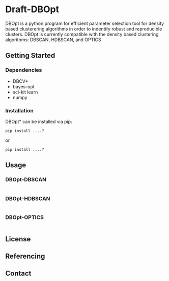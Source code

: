 # Draft-DBOpt

DBOpt is a python program for efficient parameter selection tool for density based clusterering algorithms in order to indentify robust and reproducible clusters. DBOpt is currently compatible with the density based clustering algorithms: DBSCAN, HDBSCAN, and OPTICS

## Getting Started
### Dependencies
- DBCV*
- bayes-opt
- sci-kit learn
- numpy
### Installation
DBOpt* can be installed via pip:
```
pip install ....?
```
or
```
pip install ....?
```

## Usage
### DBOpt-DBSCAN 
```

```
### DBOpt-HDBSCAN
```

```
### DBOpt-OPTICS
```

```
## License

## Referencing

## Contact 

